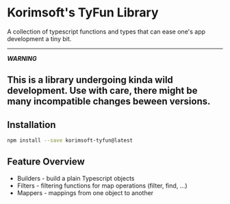 # Korimsoft's TyFun Library
A collection of typescript functions and types 
that can ease one's app development a tiny bit.

---
**_WARNING_**

This is a library undergoing kinda wild development.
Use with care, there might be many incompatible changes beween versions.
---

## Installation
```bash
npm install --save korimsoft-tyfun@latest
```

## Feature Overview

* Builders - build a  plain Typescript objects
* Filters - filtering functions for map operations (filter, find, \...)
* Mappers - mappings from one object to another
